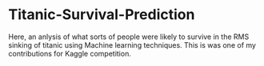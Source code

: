 # Titanic-Survival-Prediction
Here, an anlysis of what sorts of people were likely to survive in the RMS  sinking of titanic using Machine learning techniques. This is was one of my contributions for Kaggle competition. 
